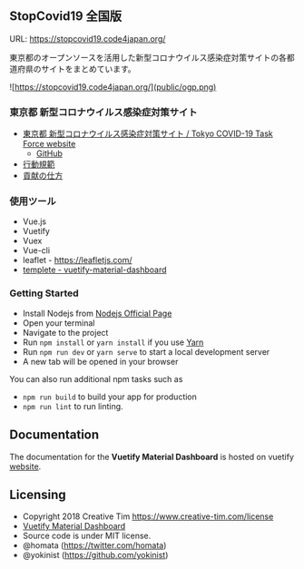 StopCovid19 全国版
-------

URL: https://stopcovid19.code4japan.org/

東京都のオープンソースを活用した新型コロナウイルス感染症対策サイトの各都道府県のサイトをまとめています。

![https://stopcovid19.code4japan.org/](public/ogp.png)

### 東京都 新型コロナウイルス感染症対策サイト
* [東京都 新型コロナウイルス感染症対策サイト / Tokyo COVID-19 Task Force website](https://stopcovid19.metro.tokyo.lg.jp/)
  * [GitHub](https://github.com/tokyo-metropolitan-gov/covid19)
* [行動規範](https://github.com/tokyo-metropolitan-gov/covid19/wiki/Principle)
* [貢献の仕方](https://github.com/tokyo-metropolitan-gov/covid19/blob/development/.github/CONTRIBUTING.md)

### 使用ツール
* Vue.js
* Vuetify
* Vuex
* Vue-cli
* leaflet - <https://leafletjs.com/>
* [templete - vuetify-material-dashboard](https://www.creative-tim.com/product/vuetify-material-dashboard?ref=vuetifyjs.com)

### Getting Started
- Install Nodejs from [Nodejs Official Page](https://nodejs.org/en/)
- Open your terminal
- Navigate to the project
- Run `npm install` or `yarn install` if you use [Yarn](https://yarnpkg.com/en/)
- Run `npm run dev` or `yarn serve` to start a local development server
- A new tab will be opened in your browser

You can also run additional npm tasks such as
- `npm run build` to build your app for production
- `npm run lint` to run linting.

## Documentation
The documentation for the **Vuetify Material Dashboard** is hosted on vuetify [website](https://vuetifyjs.com/en/components/api-explorer).

## Licensing
* Copyright 2018 Creative Tim <https://www.creative-tim.com/license>
* [Vuetify Material Dashboard](https://www.creative-tim.com/product/vuetify-material-dashboard?ref=vtymdp-readme)
* Source code is under MIT license.
* @homata (https://twitter.com/homata)
* @yokinist (https://github.com/yokinist)